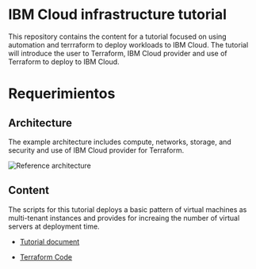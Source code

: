 
# IBM Cloud infrastructure tutorial

This repository contains the content for a tutorial focused on using automation and terrraform to deploy workloads to IBM Cloud. The tutorial will introduce the user to Terraform, IBM Cloud provider and use of Terraform to deploy to IBM Cloud. 
# Requerimientos

## Architecture
The example architecture includes compute, networks, storage, and security and use of IBM Cloud provider for Terraform. 


![Reference architecture](https://github.com/ibm-cloud-architecture/refarch-public-iaas-tutorial/blob/master/imgs/labarch.png)


## Content
The scripts for this tutorial deploys a basic pattern of virtual machines as multi-tenant instances and provides for increaing the number of virtual servers at deployment time. 

- [Tutorial document](https://github.com/ibm-cloud-architecture/refarch-public-iaas-tutorial/tree/master/tutorial_doc)

- [Terraform Code](https://github.com/ibm-cloud-architecture/refarch-public-iaas-tutorial/tree/master/terraform)
